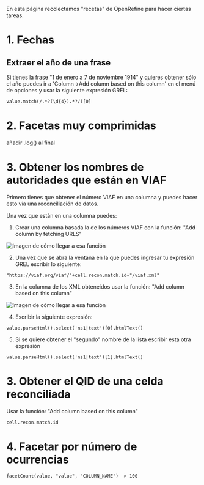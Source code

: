 En esta página recolectamos "recetas" de OpenRefine para hacer ciertas tareas.
# 1. Fechas #

## Extraer el año de una frase ##
Si tienes la frase "1 de enero a 7 de noviembre 1914" y quieres obtener sólo el año puedes ir a 'Column->Add column based on this column' en el menú de opciones y usar la siguiente expresión GREL:
```
value.match(/.*?(\d{4}).*?/)[0]
```

# 2. Facetas muy comprimidas #

añadir .log() al final

# 3. Obtener los nombres de autoridades que están en VIAF #

Primero tienes que obtener el número VIAF en una columna y puedes hacer esto vía una reconciliación de datos. 

Una vez que están en una columna puedes:

1) Crear una columna basada la de los números VIAF con la función: "Add column by fetching URLS"

![Imagen de cómo llegar a esa función](https://mdl.library.utoronto.ca/sites/default/files/pictures/openrefineworkshop102.png)

2) Una vez que se abra la ventana en la que puedes ingresar tu expresión GREL escribir lo siguiente:

```
"https://viaf.org/viaf/"+cell.recon.match.id+"/viaf.xml"
```

3) En la columna de los XML obteneidos usar la función: "Add column based on this column"

![Imagen de cómo llegar a esa función](https://i.stack.imgur.com/8Pdz5.png)


4) Escribir la siguiente expresión:

```
value.parseHtml().select('ns1|text')[0].htmlText()
```

5) Si se quiere obtener el "segundo" nombre de la lista escribir esta otra expresión

```
value.parseHtml().select('ns1|text')[1].htmlText()
```

# 3. Obtener el QID de una celda reconciliada #
Usar la función: "Add column based on this column"
```
cell.recon.match.id
```

# 4. Facetar por número de ocurrencias #
```
facetCount(value, "value", "COLUMN_NAME")  > 100
```

